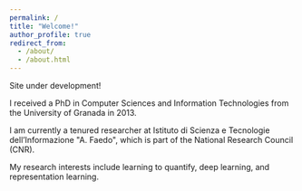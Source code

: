 ```yaml
---
permalink: /
title: "Welcome!"
author_profile: true
redirect_from: 
  - /about/
  - /about.html
---
```


Site under development!

I received a PhD in Computer Sciences and Information Technologies from the University of Granada in 2013. 

I am currently a tenured researcher at Istituto di Scienza e Tecnologie dell’Informazione "A. Faedo", which is part of the National Research Council (CNR). 

My research interests include learning to quantify, deep learning, and representation learning.
